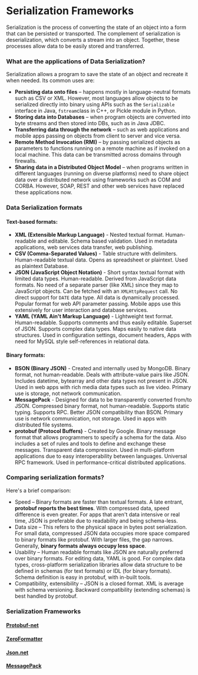 # Serialization Frameworks

Serialization is the process of converting the state of an object into a form that can be persisted or transported. The complement of serialization is deserialization, which converts a stream into an object. Together, these processes allow data to be easily stored and transferred.

### What are the applications of Data Serialization?

Serialization allows a program to save the state of an object and recreate it when needed. Its common uses are:

* **Persisting data onto files** – happens mostly in language-neutral formats such as CSV or XML. However, most languages allow objects to be serialized directly into binary using APIs such as the `Serializable` interface in Java, `fstream`class in C++, or Pickle module in Python.
* **Storing data into Databases** – when program objects are converted into byte streams and then stored into DBs, such as in Java JDBC.
* **Transferring data through the network** – such as web applications and mobile apps passing on objects from client to server and vice versa.
* **Remote Method Invocation \(RMI\)** – by passing serialized objects as parameters to functions running on a remote machine as if invoked on a local machine. This data can be transmitted across domains through firewalls.
* **Sharing data in a Distributed Object Model** – when programs written in different languages \(running on diverse platforms\) need to share object data over a distributed network using frameworks such as COM and CORBA. However, SOAP, REST and other web services have replaced these applications now.

### Data Serialization formats

#### Text-based formats:

* **XML \(Extensible Markup Language\)** - Nested textual format. Human-readable and editable. Schema based validation. Used in metadata applications, web services data transfer, web publishing.
* **CSV \(Comma-Separated Values\)** - Table structure with delimiters. Human-readable textual data. Opens as spreadsheet or plaintext. Used as plaintext Database.
* **JSON \(JavaScript Object Notation\)** - Short syntax textual format with limited data types. Human-readable. Derived from JavaScript data formats. No need of a separate parser \(like XML\) since they map to JavaScript objects. Can be fetched with an `XMLHttpRequest` call. No direct support for `DATE` data type. All data is dynamically processed. Popular format for web API parameter passing. Mobile apps use this extensively for user interaction and database services.
* **YAML \(YAML Ain't Markup Language\)** - Lightweight text format. Human-readable. Supports comments and thus easily editable. Superset of JSON. Supports complex data types. Maps easily to native data structures. Used in configuration settings, document headers, Apps with need for MySQL style self-references in relational data.

#### Binary formats:

* **BSON \(Binary JSON\)** - Created and internally used by MongoDB. Binary format, not human-readable. Deals with attribute-value pairs like JSON. Includes datetime, bytearray and other data types not present in JSON. Used in web apps with rich media data types such as live video. Primary use is storage, not network communication.
* **MessagePack** - Designed for data to be transparently converted from/to JSON. Compressed binary format, not human-readable. Supports static typing. Supports RPC. Better JSON compatibility than BSON. Primary use is network communication, not storage. Used in apps with distributed file systems.
* **protobuf \(Protocol Buffers\)** - Created by Google. Binary message format that allows programmers to specify a schema for the data. Also includes a set of rules and tools to define and exchange these messages. Transparent data compression. Used in multi-platform applications due to easy interoperability between languages. Universal RPC framework. Used in performance-critical distributed applications.

### Comparing serialization formats?

Here's a brief comparison:

* Speed – Binary formats are faster than textual formats. A late entrant, **protobuf reports the best times**. With compressed data, speed difference is even greater. For apps that aren't data intensive or real time, JSON is preferable due to readability and being schema-less. 
* Data size – This refers to the physical space in bytes post serialization. For small data, compressed JSON data occupies more space compared to binary formats like protobuf. With larger files, the gap narrows. Generally, **binary formats always occupy less space**. 
* Usability – Human readable formats like JSON are naturally preferred over binary formats. For editing data, YAML is good. For complex data types, cross-platform serialization libraries allow data structure to be defined in schemas \(for text formats\) or IDL \(for binary formats\). Schema definition is easy in protobuf, with in-built tools.
* Compatibility, extensibility – JSON is a closed format. XML is average with schema versioning. Backward compatibility \(extending schemas\) is best handled by protobuf.

### Serialization Frameworks

#### [Protobuf-net](https://github.com/protobuf-net/protobuf-net)

#### [ZeroFormatter](https://github.com/neuecc/ZeroFormatter)

#### [Json.net](https://www.newtonsoft.com/json)

#### [MessagePack](https://github.com/msgpack/msgpack-cli)

